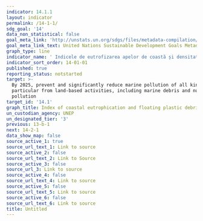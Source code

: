 ```yaml
---
indicator: 14.1.1
layout: indicator
permalink: /14-1-1/
sdg_goal: '14'
data_non_statistical: false
goal_meta_link: 'http://unstats.un.org/sdgs/files/metadata-compilation/Metadata-Goal-14.pdf'
goal_meta_link_text: United Nations Sustainable Development Goals Metadata (pdf 288kB)
graph_type: line
indicator_name: ' Indicele de eutrofizarea apelor de coastă și densitatea deșeurilor flotante de plastic'
indicator_sort_order: 14-01-01
published: true
reporting_status: notstarted
target: >-
  By 2025, prevent and significantly reduce marine pollution of all kinds, in
  particular from land-based activities, including marine debris and nutrient
  pollution
target_id: '14.1'
graph_title: Index of coastal eutrophication and floating plastic debris density
un_custodian_agency: UNEP
un_designated_tier: '3'
previous: 13-b-1
next: 14-2-1
data_show_map: false
source_active_1: true
source_url_text_1: Link to source
source_active_2: false
source_url_text_2: Link to Source
source_active_3: false
source_url_3: Link to source
source_active_4: false
source_url_text_4: Link to source
source_active_5: false
source_url_text_5: Link to source
source_active_6: false
source_url_text_6: Link to source
title: Untitled
---
```


